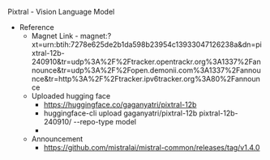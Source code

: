 Pixtral - Vision Language Model





- Reference
    - Magnet Link - magnet:?xt=urn:btih:7278e625de2b1da598b23954c13933047126238a&dn=pixtral-12b-240910&tr=udp%3A%2F%2Ftracker.opentrackr.org%3A1337%2Fannounce&tr=udp%3A%2F%2Fopen.demonii.com%3A1337%2Fannounce&tr=http%3A%2F%2Ftracker.ipv6tracker.org%3A80%2Fannounce
    - Uploaded hugging face 
        - https://huggingface.co/gaganyatri/pixtral-12b
        -  huggingface-cli upload  gaganyatri/pixtral-12b pixtral-12b-240910/ --repo-type model
        - 
    - Announcement
        - https://github.com/mistralai/mistral-common/releases/tag/v1.4.0